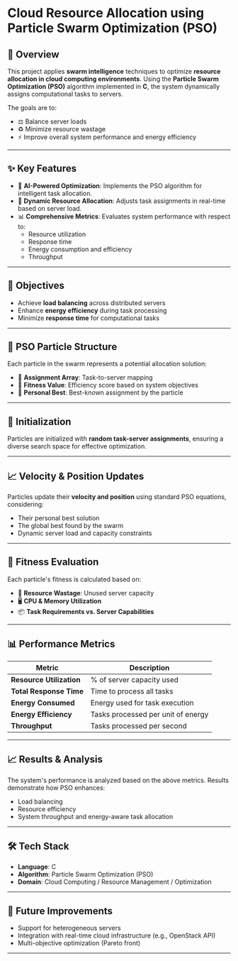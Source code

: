 # Cloud Resource Allocation using Particle Swarm Optimization (PSO)

## 🚀 Overview

This project applies **swarm intelligence** techniques to optimize **resource allocation in cloud computing environments**. Using the **Particle Swarm Optimization (PSO)** algorithm implemented in **C**, the system dynamically assigns computational tasks to servers.

The goals are to:

- ⚖️ Balance server loads  
- ♻️ Minimize resource wastage  
- ⚡ Improve overall system performance and energy efficiency  

---

## ✨ Key Features

- 🧬 **AI-Powered Optimization**: Implements the PSO algorithm for intelligent task allocation.
- 🔄 **Dynamic Resource Allocation**: Adjusts task assignments in real-time based on server load.
- 📊 **Comprehensive Metrics**: Evaluates system performance with respect to:
  - Resource utilization
  - Response time
  - Energy consumption and efficiency
  - Throughput

---

## 🎯 Objectives

- Achieve **load balancing** across distributed servers  
- Enhance **energy efficiency** during task processing  
- Minimize **response time** for computational tasks  

---

## 🧩 PSO Particle Structure

Each particle in the swarm represents a potential allocation solution:

- 🧾 **Assignment Array**: Task-to-server mapping  
- 🧠 **Fitness Value**: Efficiency score based on system objectives  
- 🏅 **Personal Best**: Best-known assignment by the particle  

---

## 🔧 Initialization

Particles are initialized with **random task-server assignments**, ensuring a diverse search space for effective optimization.

---

## 📈 Velocity & Position Updates

Particles update their **velocity and position** using standard PSO equations, considering:

- Their personal best solution  
- The global best found by the swarm  
- Dynamic server load and capacity constraints  

---

## 📐 Fitness Evaluation

Each particle's fitness is calculated based on:

- 🔌 **Resource Wastage**: Unused server capacity  
- 🖥️ **CPU & Memory Utilization**  
- 📦 **Task Requirements vs. Server Capabilities**

---

## 📊 Performance Metrics

| Metric                 | Description                               |
|------------------------|-------------------------------------------|
| **Resource Utilization** | % of server capacity used                |
| **Total Response Time**  | Time to process all tasks                |
| **Energy Consumed**      | Energy used for task execution           |
| **Energy Efficiency**    | Tasks processed per unit of energy       |
| **Throughput**           | Tasks processed per second               |

---

## 📈 Results & Analysis

The system's performance is analyzed based on the above metrics. Results demonstrate how PSO enhances:

- Load balancing
- Resource efficiency
- System throughput and energy-aware task allocation

---

## 🛠 Tech Stack

- **Language**: C  
- **Algorithm**: Particle Swarm Optimization (PSO)  
- **Domain**: Cloud Computing / Resource Management / Optimization  

---

## 🧪 Future Improvements

- Support for heterogeneous servers  
- Integration with real-time cloud infrastructure (e.g., OpenStack API)  
- Multi-objective optimization (Pareto front)

---
